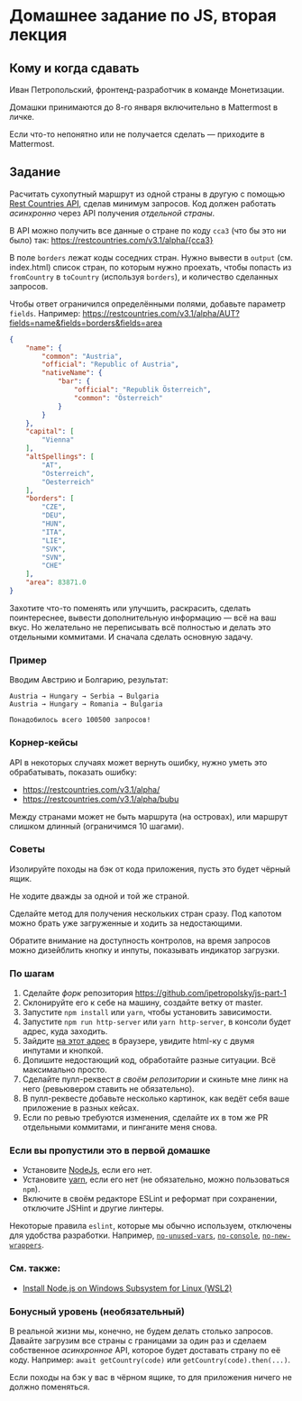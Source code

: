 # Домашнее задание по JS, вторая лекция

## Кому и когда сдавать

Иван Петропольский, фронтенд-разработчик в команде Монетизации.

Домашки принимаются до 8-го января включительно в Mattermost в личке.

Если что-то непонятно или не получается сделать — приходите в Mattermost.

## Задание

Расчитать сухопутный маршрут из одной страны в другую с помощью [Rest Countries API](https://restcountries.com/#api-endpoints-v3),
сделав минимум запросов. Код должен работать _асинхронно_ через API получения _отдельной страны_.

В API можно получить все данные о стране по коду `cca3` (что бы это ни было) так: https://restcountries.com/v3.1/alpha/{cca3}

В поле `borders` лежат коды соседних стран. Нужно вывести в `output` (см. index.html) список стран, по которым нужно проехать,
чтобы попасть из `fromCountry` в `toCountry` (используя `borders`), и количество сделанных запросов.

Чтобы ответ ограничился определёнными полями, добавьте параметр `fields`. Например:
https://restcountries.com/v3.1/alpha/AUT?fields=name&fields=borders&fields=area
```json
{
    "name": {
        "common": "Austria",
        "official": "Republic of Austria",
        "nativeName": {
            "bar": {
                "official": "Republik Österreich",
                "common": "Österreich"
            }
        }
    },
    "capital": [
        "Vienna"
    ],
    "altSpellings": [
        "AT",
        "Osterreich",
        "Oesterreich"
    ],
    "borders": [
        "CZE",
        "DEU",
        "HUN",
        "ITA",
        "LIE",
        "SVK",
        "SVN",
        "CHE"
    ],
    "area": 83871.0
}
```

Захотите что-то поменять или улучшить, раскрасить, сделать поинтереснее, вывести дополнительную
информацию — всё на ваш вкус. Но желательно не переписывать всё полностью и делать это отдельными коммитами.
И сначала сделать основную задачу.

### Пример

Вводим Австрию и Болгарию, результат:
```
Austria → Hungary → Serbia → Bulgaria
Austria → Hungary → Romania → Bulgaria

Понадобилось всего 100500 запросов!
```

### Корнер-кейсы

API в некоторых случаях может вернуть ошибку, нужно уметь это обрабатывать, показать ошибку:
* https://restcountries.com/v3.1/alpha/
* https://restcountries.com/v3.1/alpha/bubu

Между странами может не быть маршрута (на островах), или маршрут слишком длинный (ограничимся 10 шагами).

### Советы

Изолируйте походы на бэк от кода приложения, пусть это будет чёрный ящик.

Не ходите дважды за одной и той же страной.

Сделайте метод для получения нескольких стран сразу. Под капотом можно
брать уже загруженные и ходить за недостающими.

Обратите внимание на доступность контролов, на время запросов можно дизейблить кнопку и инпуты,
показывать индикатор загрузки.

### По шагам

1) Сделайте _форк_ репозитория https://github.com/ipetropolsky/js-part-1
2) Склонируйте его к себе на машину, создайте ветку от master.
3) Запустите `npm install` или `yarn`, чтобы установить зависимости.
4) Запустите `npm run http-server` или `yarn http-server`, в консоли будет адрес, куда заходить.
5) Зайдите [на этот адрес](http://127.0.0.1:8080) в браузере, увидите html-ку с двумя инпутами и кнопкой.
6) Допишите недостающий код, обработайте разные ситуации. Всё максимально просто.
7) Сделайте пулл-реквест *в своём репозитории* и скиньте мне линк на него (ревьювером ставить не обязательно).
8) В пулл-реквесте добавьте несколько картинок, как ведёт себя ваше приложение в разных кейсах.
9) Если по ревью требуются изменения, сделайте их в том же PR отдельными коммитами, и пинганите меня снова.

### Если вы пропустили это в первой домашке

* Установите [NodeJs](https://nodejs.org/en/download/), если его нет.
* Установите [yarn](https://classic.yarnpkg.com/lang/en/docs/install/), если его нет (не обязательно, можно пользоваться `npm`).
* Включите в своём редакторе ESLint и реформат при сохранении, отключите JSHint и другие линтеры.

Некоторые правила `eslint`, которые мы обычно используем, отключены для удобства разработки.
Например, [`no-unused-vars`](https://eslint.org/docs/latest/rules/no-unused-vars), [`no-console`](https://eslint.org/docs/latest/rules/no-console), [`no-new-wrappers`](https://eslint.org/docs/latest/rules/no-new-wrappers).

### См. также:
* [Install Node.js on Windows Subsystem for Linux (WSL2)](https://learn.microsoft.com/en-us/windows/dev-environment/javascript/nodejs-on-wsl)

### Бонусный уровень (необязательный)

В реальной жизни мы, конечно, не будем делать столько запросов. Давайте загрузим все страны с границами
за один раз и сделаем собственное _асинхронное_ API, которое будет доставать страну по её коду.
Например: `await getCountry(code)` или `getCountry(code).then(...)`.

Если походы на бэк у вас в чёрном ящике, то для приложения ничего не должно поменяться.
